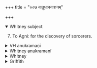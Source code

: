 +++
title = "००७ यातुधाननाशनम्"

+++
<details open><summary>Whitney subject</summary>

7. To Agni: for the discovеrу of sorcerers.
</details>


<details><summary>VH anukramaṇī</summary>

यातुधाननाशनम्।  
१-७ चातनः। अग्निः (जातवेदाः), ३ अग्नीन्द्रौ। अनुष्टुप्, ५ त्रिष्टुप्।
</details>

<details><summary>Whitney anukramaṇī</summary>

[Cãtana.—saptarcam. ãnuṣṭubham: 5. triṣṭubh.]
</details>



<details><summary>Whitney</summary>

### Comment
This hymn and the follоwing occur in Pāipp. iv., where the length of this one is more in place than here among the hymns of four verses. Both, with eight other hymns (mostly attributed by the Anukr. to Cātana as author), are called by Kāuś. (8. 25) cātanāni 'expellers,' and are used in a few places for exorcism and such purposes.


### Translations
Translated: Weber, iv. 398; Ludwig, p. 523; Griffith, i. 9; Bloomfield, 64, 237.—Cf. Bergaigne-Henry, Manuel, p. 131; also Whitney, Festgruss an Roth, p. 94 f.
</details>

<details><summary>Griffith</summary>

To Indra and Agni, for the detection and destruction of evil spirits
</details>
